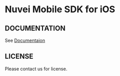 # Nuvei Mobile SDK for iOS

## DOCUMENTATION
See [Documentaion](https://docs.safecharge.com/documentation/mobile-sdk/ios-mobile-sdk)

## LICENSE
Please contact us for license.
